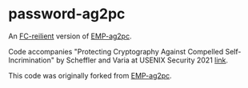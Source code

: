 # password-ag2pc

An [FC-reilient](https://eprint.iacr.org/2020/862) version of [EMP-ag2pc](https://github.com/emp-toolkit/emp-ag2pc).

Code accompanies "Protecting Cryptography Against Compelled Self-Incrimination" by Scheffler and Varia at USENIX Security 2021 [link](https://www.usenix.org/conference/usenixsecurity21/presentation/scheffler).

This code was originally forked from [EMP-ag2pc](https://github.com/emp-toolkit/emp-ag2pc).
